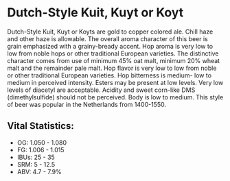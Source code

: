 # Dutch-Style Kuit, Kuyt or Koyt

Dutch-Style Kuit, Kuyt or Koyts are gold to copper colored ale. Chill haze and other haze is allowable. The overall aroma character of this beer is grain emphasized with a grainy-bready accent. Hop aroma is very low to low from noble hops or other traditional European varieties. The distinctive character comes from use of minimum 45% oat malt, minimum 20% wheat malt and the remainder pale malt. Hop flavor is very low to low from noble or other traditional European varieties. Hop bitterness is medium- low to medium in perceived intensity. Esters may be present at low levels. Very low levels of diacetyl are acceptable. Acidity and sweet corn-like DMS (dimethylsulfide) should not be perceived. Body is low to medium. This style of beer was popular in the Netherlands from 1400-1550.

## Vital Statistics:

- OG: 1.050 - 1.080
- FG: 1.006 - 1.015
- IBUs: 25 - 35
- SRM: 5 - 12.5
- ABV: 4.7 - 7.9%